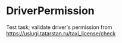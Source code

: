 # DriverPermission
Test task; validate driver's permission from https://uslugi.tatarstan.ru/taxi_license/check 
